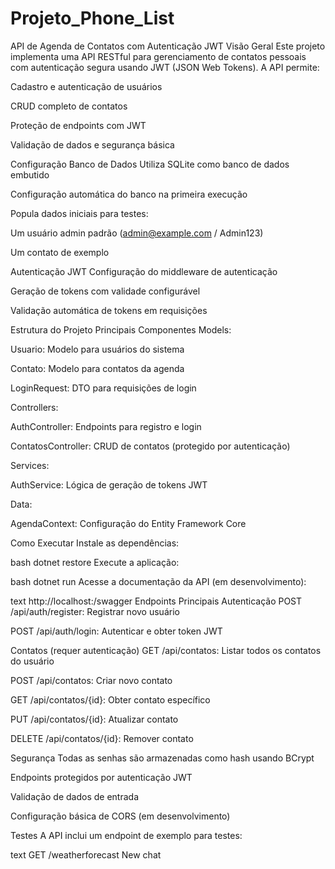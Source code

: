 # Projeto_Phone_List

API de Agenda de Contatos com Autenticação JWT
Visão Geral
Este projeto implementa uma API RESTful para gerenciamento de contatos pessoais com autenticação segura usando JWT (JSON Web Tokens). A API permite:

Cadastro e autenticação de usuários

CRUD completo de contatos

Proteção de endpoints com JWT

Validação de dados e segurança básica

Configuração
Banco de Dados
Utiliza SQLite como banco de dados embutido

Configuração automática do banco na primeira execução

Popula dados iniciais para testes:

Um usuário admin padrão (admin@example.com / Admin123)

Um contato de exemplo

Autenticação JWT
Configuração do middleware de autenticação

Geração de tokens com validade configurável

Validação automática de tokens em requisições

Estrutura do Projeto
Principais Componentes
Models:

Usuario: Modelo para usuários do sistema

Contato: Modelo para contatos da agenda

LoginRequest: DTO para requisições de login

Controllers:

AuthController: Endpoints para registro e login

ContatosController: CRUD de contatos (protegido por autenticação)

Services:

AuthService: Lógica de geração de tokens JWT

Data:

AgendaContext: Configuração do Entity Framework Core

Como Executar
Instale as dependências:

bash
dotnet restore
Execute a aplicação:

bash
dotnet run
Acesse a documentação da API (em desenvolvimento):

text
http://localhost:<port>/swagger
Endpoints Principais
Autenticação
POST /api/auth/register: Registrar novo usuário

POST /api/auth/login: Autenticar e obter token JWT

Contatos (requer autenticação)
GET /api/contatos: Listar todos os contatos do usuário

POST /api/contatos: Criar novo contato

GET /api/contatos/{id}: Obter contato específico

PUT /api/contatos/{id}: Atualizar contato

DELETE /api/contatos/{id}: Remover contato

Segurança
Todas as senhas são armazenadas como hash usando BCrypt

Endpoints protegidos por autenticação JWT

Validação de dados de entrada

Configuração básica de CORS (em desenvolvimento)

Testes
A API inclui um endpoint de exemplo para testes:

text
GET /weatherforecast
New chat
